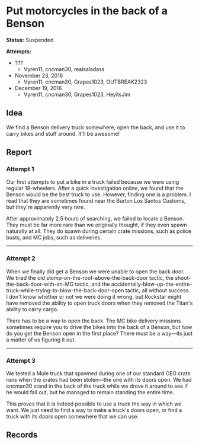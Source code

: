 # Put motorcycles in the back of a Benson

**Status:** <span class="status suspended">Suspended</span>

**Attempts:** 

* ???
    * <span>Vyren11</span>, <span>cncman30</span>, <span>realsaladass</span>
* November 23, 2016
    * <span>Vyren11</span>, <span>cncman30</span>, <span>Grapes1023</span>, <span>OUTBREAK2323</span>
* December 19, 2016
    * <span>Vyren11</span>, <span>cncman30</span>, <span>Grapes1023</span>, <span>HeyitsJim</span>

## Idea
We find a Benson delivery truck somewhere, open the back, and use it to carry bikes and stuff around. It'll be awesome!

## Report

### Attempt 1
Our first attempts to put a bike in a truck failed because we were using regular 18-wheelers. After a quick investigation online, we found that the Benson would be the best truck to use. However, finding one is a problem. I read that they are sometimes found near the Burton Los Santos Customs, but they're apparently very rare.

After approximately 2.5 hours of searching, we failed to locate a Benson. They must be far more rare than we originally thought, if they even spawn naturally at all. They do spawn during certain crate missions, such as police busts, and MC jobs, such as deliveries.

---
### Attempt 2
When we finally did get a Benson we were unable to open the back door. We tried the old stomp-on-the-roof-above-the-back-door tactic, the shoot-the-back-door-with-an-MG tactic, and the accidentally-blow-up-the-entire-truck-while-trying-to-blow-the-back-door-open tactic, all without success. I don't know whether or not we were doing it wrong, but Rockstar might have removed the ability to open truck doors when they removed the Titan's ability to carry cargo. 

There has to be a way to open the back. The MC bike delivery missions sometimes require you to drive the bikes into the back of a Benson, but how do you get the Benson open in the first place? There must be a way—its just a matter of us figuring it out. 

---
### Attempt 3
We tested a Mule truck that spawned during one of our standard CEO crate runs when the crates had been stolen—the one with its doors open. We had <span>cncman30</span> stand in the back of the truck while we drove it around to see if he would fall out, but he managed to remain standing the entire time. 

This proves that it is indeed possible to use a truck the way in which we want. We just need to find a way to make a truck's doors open, or find a truck with its doors open somewhere that we can use. 

## Records

